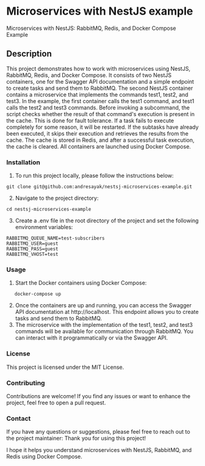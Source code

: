 # Microservices with NestJS example

Microservices with NestJS: RabbitMQ, Redis, and Docker Compose Example

## Description

This project demonstrates how to work with microservices using NestJS, RabbitMQ, Redis, and Docker Compose. It consists of two NestJS containers, one for the Swagger API documentation and a simple endpoint to create tasks and send them to RabbitMQ. The second NestJS container contains a microservice that implements the commands test1, test2, and test3. In the example, the first container calls the test1 command, and test1 calls the test2 and test3 commands. Before invoking a subcommand, the script checks whether the result of that command's execution is present in the cache. This is done for fault tolerance. If a task fails to execute completely for some reason, it will be restarted. If the subtasks have already been executed, it skips their execution and retrieves the results from the cache. The cache is stored in Redis, and after a successful task execution, the cache is cleared. All containers are launched using Docker Compose.

### Installation

1. To run this project locally, please follow the instructions below:

```
git clone git@github.com:andresayak/nestsj-microservices-example.git
```

2. Navigate to the project directory:

```
cd nestsj-microservices-example
```

3. Create a .env file in the root directory of the project and set the following environment variables:
```
RABBITMQ_QUEUE_NAME=test-subscribers
RABBITMQ_USER=guest
RABBITMQ_PASS=guest
RABBITMQ_VHOST=test
```

### Usage

1. Start the Docker containers using Docker Compose:
```
   docker-compose up
```
2. Once the containers are up and running, you can access the Swagger API documentation at http://localhost. This endpoint allows you to create tasks and send them to RabbitMQ.
3. The microservice with the implementation of the test1, test2, and test3 commands will be available for communication through RabbitMQ. You can interact with it programmatically or via the Swagger API.
### License
This project is licensed under the MIT License.

### Contributing
Contributions are welcome! If you find any issues or want to enhance the project, feel free to open a pull request.

### Contact
If you have any questions or suggestions, please feel free to reach out to the project maintainer:
Thank you for using this project! 

I hope it helps you understand microservices with NestJS, RabbitMQ, and Redis using Docker Compose.
